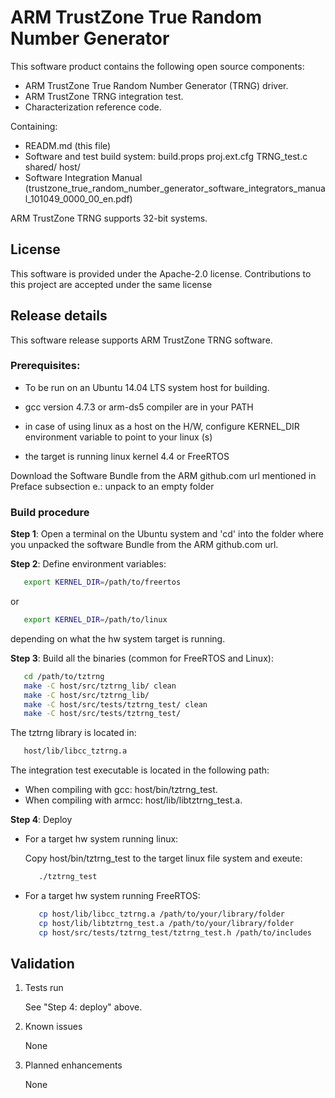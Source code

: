 # ARM TrustZone True Random Number Generator

This software product contains the following open source components:

* ARM TrustZone True Random Number Generator (TRNG) driver.
* ARM TrustZone TRNG integration test.
* Characterization reference code.
	

Containing:

* READM.md (this file)
* Software and test build system:
    build.props
    proj.ext.cfg
    TRNG_test.c
    shared/
    host/  
* Software Integration Manual   (trustzone_true_random_number_generator_software_integrators_manual_101049_0000_00_en.pdf)

ARM TrustZone TRNG supports 32-bit systems.

## License 

This software is provided under the Apache-2.0 license. Contributions to this project are accepted under the same license
		
	
## Release details

This software release supports ARM TrustZone TRNG software.

### Prerequisites:

* To be run on an Ubuntu 14.04 LTS system host for building. 

* gcc version 4.7.3 or arm-ds5 compiler are in your PATH

* in case of using linux as a host on the H/W, configure KERNEL_DIR environment variable to point to your linux (s)

* the target is running linux kernel 4.4 or FreeRTOS

Download the Software Bundle from the ARM github.com url mentioned in Preface subsection e.:
unpack to an empty folder

### Build procedure

**Step 1**: Open a terminal on the Ubuntu system and 'cd' into the folder
        where you unpacked the software Bundle from the ARM github.com url.

**Step 2**: Define environment variables:
				
```bash
   export KERNEL_DIR=/path/to/freertos
```
or
```bash
   export KERNEL_DIR=/path/to/linux
```		

depending on what the hw system target is running.
				
  
**Step 3**: Build all the binaries (common for FreeRTOS and Linux):
```bash
   cd /path/to/tztrng
   make -C host/src/tztrng_lib/ clean
   make -C host/src/tztrng_lib/
   make -C host/src/tests/tztrng_test/ clean 
   make -C host/src/tests/tztrng_test/ 
```			
The tztrng library is located in:
```bash
   host/lib/libcc_tztrng.a        
```
	
The integration test executable is located in the following path:
   - When compiling with gcc: host/bin/tztrng_test.
   - When compiling with armcc: host/lib/libtztrng_test.a.


**Step 4**: Deploy
* For a target hw system running linux:

  Copy host/bin/tztrng_test to the target linux file system and exeute:
  ```bash
     ./tztrng_test
  ```

* For a target hw system running FreeRTOS:

  ```bash
     cp host/lib/libcc_tztrng.a /path/to/your/library/folder
     cp host/lib/libtztrng_test.a /path/to/your/library/folder
     cp host/src/tests/tztrng_test/tztrng_test.h /path/to/includes
  ```
    
## Validation

1. Tests run

    See "Step 4: deploy" above.

1. Known issues
        
    None

1. Planned enhancements
        
    None



